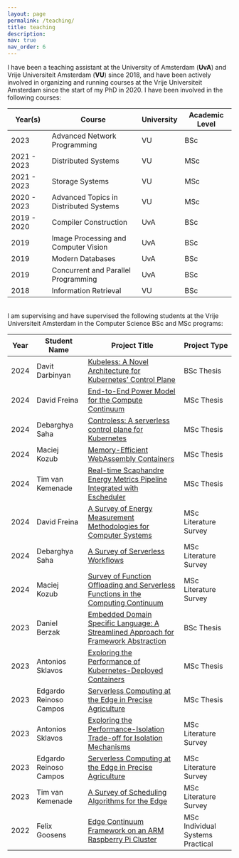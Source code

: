 ```yaml
---
layout: page
permalink: /teaching/
title: teaching
description:
nav: true
nav_order: 6
---
```


I have been a teaching assistant at the University of Amsterdam (**UvA**) and Vrije Universiteit Amsterdam (**VU**) since 2018, and have been actively involved in organizing and running courses at the Vrije Universiteit Amsterdam since the start of my PhD in 2020.
I have been involved in the following courses:

| Year(s)       | Course                                    | University    | Academic Level    |
| ---           | ---                                       | ---           | ---               |
| 2023          | Advanced Network Programming              | VU            | BSc               |
| 2021 - 2023   | Distributed Systems                       | VU            | MSc               |
| 2021 - 2023   | Storage Systems                           | VU            | MSc               |
| 2020 - 2023   | Advanced Topics in Distributed Systems    | VU            | MSc               |
| 2019 - 2020   | Compiler Construction                     | UvA           | BSc               |
| 2019          | Image Processing and Computer Vision      | UvA           | BSc               |
| 2019          | Modern Databases                          | UvA           | BSc               |
| 2019          | Concurrent and Parallel Programming       | UvA           | BSc               |
| 2018          | Information Retrieval                     | VU            | BSc               |

<br>
I am supervising and have supervised the following students at the Vrije Universiteit Amsterdam in the Computer Science BSc and MSc programs:

| Year      | Student Name              | Project Title                                                                                                                             | Project Type                      |
| ---       | ---                       | ---                                                                                                                                       | ---                               |
| 2024      | Davit Darbinyan           | [Kubeless: A Novel Architecture for Kubernetes’ Control Plane](/assets/pdf/education/2024-ddarbinyan-bsc_thesis.pdf)                      | BSc Thesis                        |
| 2024      | David Freina              | [End-to-End Power Model for the Compute Continuum](/assets/pdf/education/2024-dfreina-msc_thesis.pdf)                                     | MSc Thesis                        |
| 2024      | Debarghya Saha            | [Controless: A serverless control plane for Kubernetes](/assets/pdf/education/2024-dsaha-msc_thesis.pdf)                                  | MSc Thesis                        |
| 2024      | Maciej Kozub              | [Memory-Efficient WebAssembly Containers](/assets/pdf/education/2024-mkozub-msc_thesis.pdf)                                               | MSc Thesis                        |
| 2024      | Tim van Kemenade          | [Real-time Scaphandre Energy Metrics Pipeline Integrated with Escheduler](/assets/pdf/education/2024-tkemenade-msc_thesis.pdf)            | MSc Thesis                        |
| 2024      | David Freina              | [A Survey of Energy Measurement Methodologies for Computer Systems](/assets/pdf/education/2024-dfreina-litsurvey.pdf)                     | MSc Literature Survey             |
| 2024      | Debarghya Saha            | [A Survey of Serverless Workflows](/assets/pdf/education/2024-dsaha-litsurvey.pdf)                                                        | MSc Literature Survey             |
| 2024      | Maciej Kozub              | [Survey of Function Offloading and Serverless Functions in the Computing Continuum](/assets/pdf/education/2024-mkozub-litsurvey.pdf)      | MSc Literature Survey             |
| 2023      | Daniel Berzak             | [Embedded Domain Specific Language: A Streamlined Approach for Framework Abstraction](/assets/pdf/education/2023-dberzak-bsc_thesis.pdf)  | BSc Thesis                        |
| 2023      | Antonios Sklavos          | [Exploring the Performance of Kubernetes-Deployed Containers](/assets/pdf/education/2023-asklavos-msc_thesis.pdf)                         | MSc Thesis                        |
| 2023      | Edgardo Reinoso Campos    | [Serverless Computing at the Edge in Precise Agriculture](/assets/pdf/education/2023-ecampos-msc_thesis.pdf)                              | MSc Thesis                        |
| 2023      | Antonios Sklavos          | [Exploring the Performance-Isolation Trade-off for Isolation Mechanisms](/assets/pdf/education/2023-asklavos-litsurvey.pdf)               | MSc Literature Survey             |
| 2023      | Edgardo Reinoso Campos    | [Serverless Computing at the Edge in Precise Agriculture](/assets/pdf/education/2023-ecampos-litsurvey.pdf)                               | MSc Literature Survey             |
| 2023      | Tim van Kemenade          | [A Survey of Scheduling Algorithms for the Edge](/assets/pdf/education/2023-tkemenade-litsurvey.pdf)                                      | MSc Literature Survey             |
| 2022      | Felix Goosens             | [Edge Continuum Framework on an ARM Raspberry Pi Cluster](/assets/pdf/education/2022-fgoosens-isp.pdf)                                    | MSc Individual Systems Practical  |
